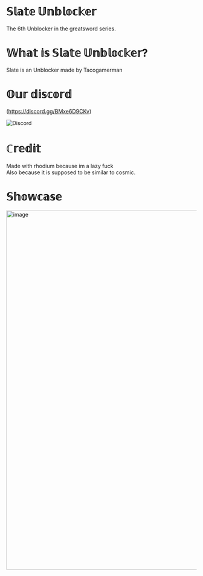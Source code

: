 # 𝕊𝕝𝕒𝕥𝕖 𝕌𝕟𝕓𝕝𝕠𝕔𝕜𝕖𝕣
The 6th Unblocker in the greatsword series.
# 𝕎𝕙𝕒𝕥 𝕚𝕤 𝕊𝕝𝕒𝕥𝕖 𝕌𝕟𝕓𝕝𝕠𝕔𝕜𝕖𝕣?
Slate is an Unblocker made by Tacogamerman
# 𝕆𝕦𝕣 𝕕𝕚𝕤𝕔𝕠𝕣𝕕

(https://discord.gg/BMxe6D9CKv)


![Discord](http://invidget.switchblade.xyz/BMxe6D9CKv)

# ℂ𝕣𝕖𝕕𝕚𝕥 

Made with rhodium because im a lazy fuck
<br>
Also because it is supposed to be similar to cosmic.

# 𝕊𝕙𝕠𝕨𝕔𝕒𝕤𝕖

<img width="947" alt="image" src="https://github.com/Tacogamerman/Slate-Unblocker/assets/119009502/15b51991-5d45-4c4e-956e-6f566cb8338f">

